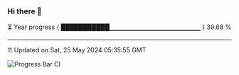 ### Hi there 👋

⏳ Year progress { ███████████▁▁▁▁▁▁▁▁▁▁▁▁▁▁▁▁▁▁▁ } 39.68 %

---

⏰ Updated on Sat, 25 May 2024 05:35:55 GMT

![Progress Bar CI](https://github.com/IshwaranRudhara/GIT-ACTION/workflows/Progress%20Bar%20CI/badge.svg)

